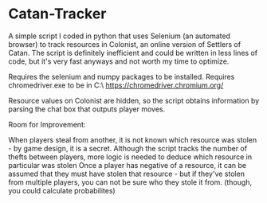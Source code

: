 # Catan-Tracker
A simple script I coded in python that uses Selenium (an automated browser) to track resources in Colonist, an online version of Settlers of Catan.
The script is definitely inefficient and could be written in less lines of code, but it's very fast anyways and not worth my time to optimize.

Requires the selenium and numpy packages to be installed. 
Requires chromedriver.exe to be in C:\\
https://chromedriver.chromium.org/

Resource values on Colonist are hidden, so the script obtains information by parsing the chat box that outputs player moves.

Room for Improvement:

When players steal from another, it is not known which resource was stolen - by game design, it is a secret.
Although the script tracks the number of thefts between players, more logic is needed to deduce which resource in particular was stolen
Once a player has negative of a resource, it can be assumed that they must have stolen that resource - but if they've stolen from multiple players, you can not be sure who they stole it from. (though, you could calculate probabilites)
